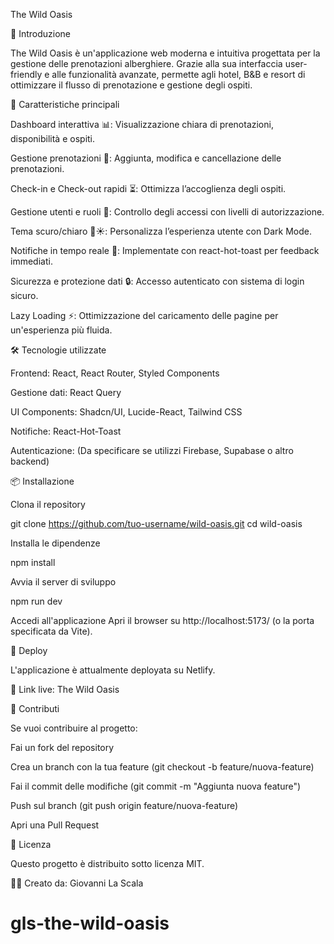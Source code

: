 The Wild Oasis

🌴 Introduzione

The Wild Oasis è un'applicazione web moderna e intuitiva progettata per la gestione delle prenotazioni alberghiere. Grazie alla sua interfaccia user-friendly e alle funzionalità avanzate, permette agli hotel, B&B e resort di ottimizzare il flusso di prenotazione e gestione degli ospiti.

🚀 Caratteristiche principali

Dashboard interattiva 📊: Visualizzazione chiara di prenotazioni, disponibilità e ospiti.

Gestione prenotazioni 🏨: Aggiunta, modifica e cancellazione delle prenotazioni.

Check-in e Check-out rapidi ⏳: Ottimizza l’accoglienza degli ospiti.

Gestione utenti e ruoli 👥: Controllo degli accessi con livelli di autorizzazione.

Tema scuro/chiaro 🌙☀️: Personalizza l’esperienza utente con Dark Mode.

Notifiche in tempo reale 🔔: Implementate con react-hot-toast per feedback immediati.

Sicurezza e protezione dati 🔒: Accesso autenticato con sistema di login sicuro.

Lazy Loading ⚡: Ottimizzazione del caricamento delle pagine per un'esperienza più fluida.

🛠️ Tecnologie utilizzate

Frontend: React, React Router, Styled Components

Gestione dati: React Query

UI Components: Shadcn/UI, Lucide-React, Tailwind CSS

Notifiche: React-Hot-Toast

Autenticazione: (Da specificare se utilizzi Firebase, Supabase o altro backend)

📦 Installazione

Clona il repository

git clone https://github.com/tuo-username/wild-oasis.git
cd wild-oasis

Installa le dipendenze

npm install

Avvia il server di sviluppo

npm run dev

Accedi all'applicazione
Apri il browser su http://localhost:5173/ (o la porta specificata da Vite).

🚀 Deploy

L'applicazione è attualmente deployata su Netlify.

🔗 Link live: The Wild Oasis

🤝 Contributi

Se vuoi contribuire al progetto:

Fai un fork del repository

Crea un branch con la tua feature (git checkout -b feature/nuova-feature)

Fai il commit delle modifiche (git commit -m "Aggiunta nuova feature")

Push sul branch (git push origin feature/nuova-feature)

Apri una Pull Request

📜 Licenza

Questo progetto è distribuito sotto licenza MIT.

👨‍💻 Creato da: Giovanni La Scala

# gls-the-wild-oasis
